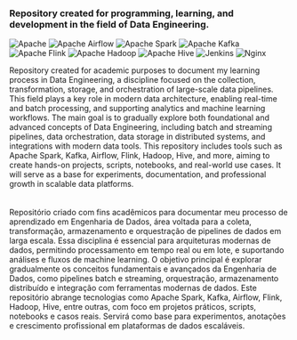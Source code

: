### Repository created for programming, learning, and development in the field of Data Engineering.
![Apache](https://img.shields.io/badge/Apache-0d1117?style=for-the-badge&logo=apache&logoColor=25fafe)
![Apache Airflow](https://img.shields.io/badge/Apache%20Airflow-0d1117?style=for-the-badge&logo=Apache%20Airflow&logoColor=25fafe)
![Apache Spark](https://img.shields.io/badge/Apache%20Spark-0d1117?style=for-the-badge&logo=apachespark&logoColor=25fafe)
![Apache Kafka](https://img.shields.io/badge/Apache%20Kafka-0d1117?style=for-the-badge&logo=apachekafka&logoColor=25fafe)
![Apache Flink](https://img.shields.io/badge/Apache%20Flink-0d1117?style=for-the-badge&logo=Apache%20Flink&logoColor=25fafe)
![Apache Hadoop](https://img.shields.io/badge/Apache%20Hadoop-0d1117?style=for-the-badge&logo=apachehadoop&logoColor=25fafe)
![Apache Hive](https://img.shields.io/badge/Apache%20Hive-0d1117?style=for-the-badge&logo=apachehive&logoColor=25fafe)
![Jenkins](https://img.shields.io/badge/Jenkins-0d1117?style=for-the-badge&logo=jenkins&logoColor=25fafe)
![Nginx](https://img.shields.io/badge/Nginx-0d1117?style=for-the-badge&logo=nginx&logoColor=25fafe)

Repository created for academic purposes to document my learning process in Data Engineering, a discipline focused on the collection, transformation, storage, and orchestration of large-scale data pipelines. This field plays a key role in modern data architecture, enabling real-time and batch processing, and supporting analytics and machine learning workflows.
The main goal is to gradually explore both foundational and advanced concepts of Data Engineering, including batch and streaming pipelines, data orchestration, data storage in distributed systems, and integrations with modern data tools. This repository includes tools such as Apache Spark, Kafka, Airflow, Flink, Hadoop, Hive, and more, aiming to create hands-on projects, scripts, notebooks, and real-world use cases. It will serve as a base for experiments, documentation, and professional growth in scalable data platforms.
<br> 
<br>
<br/>
Repositório criado com fins acadêmicos para documentar meu processo de aprendizado em Engenharia de Dados, área voltada para a coleta, transformação, armazenamento e orquestração de pipelines de dados em larga escala. Essa disciplina é essencial para arquiteturas modernas de dados, permitindo processamento em tempo real ou em lote, e suportando análises e fluxos de machine learning.
O objetivo principal é explorar gradualmente os conceitos fundamentais e avançados da Engenharia de Dados, como pipelines batch e streaming, orquestração, armazenamento distribuído e integração com ferramentas modernas de dados. Este repositório abrange tecnologias como Apache Spark, Kafka, Airflow, Flink, Hadoop, Hive, entre outras, com foco em projetos práticos, scripts, notebooks e casos reais. Servirá como base para experimentos, anotações e crescimento profissional em plataformas de dados escaláveis.
